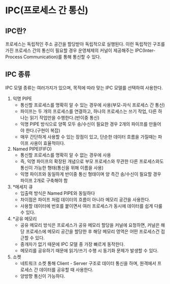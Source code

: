 # IPC(프로세스 간 통신)

## IPC란?

프로세스는 독립적인 주소 공간을 할당받아 독립적으로 실행된다. 이런 독립적인 구조를 가진 프로세스 간의 통신이 필요할 경우 운영체제의 커널이 제공해주는 IPC(Inter-Process Communication)를 통해 통신할 수 있다.

## IPC 종류

IPC 모델 종류는 여러가지가 있으며, 목적에 따라 맞는 IPC 모델를 선택하여 사용한다.

1. 익명 PIPE
   - 통신할 프로세스를 명확히 알 수 있는 경우에 사용(부모-자식 프로세스 간 통신)
   - 파이프는 두 개의 프로세스를 연결하고, 하나의 프로세스는 쓰기 작업, 다른 하나는 읽기 작업만을 수행한다.(반이중 통신)
   - 익명 PIPE 방식으로 양쪽 모두 송/수신이 필요한 경우 2개의 파이프를 만들어야 한다.(구현이 복잡)
   - 매우 간단하게 사용할 수 있는 장점이 있고, 단순한 데이터 흐름을 가질때는 파이프 사용이 효율적이다.
2. Named PIPE(FIFO)
   - 통신할 프로세스를 명확히 알 수 없는 경우에 사용
   - 즉, 익명 파이프의 확장된 개념으로 부모 프로세스와 무관한 다른 프로세스와도 통신이 가능한 형태(통신을 위해 이름을 사용)
   - 익명 파이프와 동일하게 반이중 통신 형태이며 양 측간 송/수신이 필요할 경우 파이프 2개로 구축해야 함
3. \*메세지 큐
   - 입출력 방식은 Named PIPE와 동일하다
   - 차이점은 파이프 처럼 데이터의 흐름이 아니라 메모리 공간을 사용한다.
   - 사용할 데이터에 번호를 붙이면서 여러 프로세스가 동시에 데이터를 쉽게 다룰 수 있다.
4. \*공유 메모리
   - 공유 메모리 방식은 프로세스가 공유 메모리 할당을 커널에 요청하면, 커널은 해당 프로세스에 메모리 공간을 할당한 후 해당 메모리 영역은 어떤 프로세스건 접근할 수 있다.
   - 중개자가 없기 때문에 IPC 모델 중 가장 빠르게 동작한다.
   - 메모리를 공유하기 때문에 읽기/쓰기 수행 시 동기화 문제가 발생할 수 있다.
5. 소켓
   - 네트워크 소켓 통해 Client - Server 구조로 데이터 통신을 하며, 원격에서 프로세스 간 데이터를 공유할 때 사용한다.
   - 양방향 통신이 가능하다.
